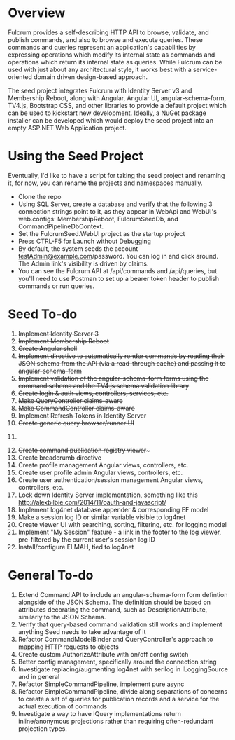 Overview
======

Fulcrum provides a self-describing HTTP API to browse, validate, and publish commands, and also to browse and execute queries. These commands and queries represent an application's capabilities by expressing operations which modify its internal state as commands and operations which return its internal state as queries. While Fulcrum can be used with just about any architectural style, it works best with a service-oriented domain driven design-based approach. 

The seed project integrates Fulcrum with Identity Server v3 and Membership Reboot, along with Angular, Angular UI, angular-schema-form, TV4.js, Bootstrap CSS, and other libraries to provide a default project which can be used to kickstart new development. Ideally, a NuGet package installer can be developed which would deploy the seed project into an empty ASP.NET Web Application project.

Using the Seed Project
=======

Eventually, I'd like to have a script for taking the seed project and renaming it, for now, you can rename the projects and namespaces manually.

* Clone the repo
* Using SQL Server, create a database and verify that the following 3 connection strings point to it, as they appear in WebApi and WebUI's web.configs: MembershipReboot, FulcrumSeedDb, and CommandPipelineDbContext.
* Set the FulcrumSeed.WebUI project as the startup project
* Press CTRL-F5 for Launch without Debugging
* By default, the system seeds the account testAdmin@example.com/password. You can log in and click around. The Admin link's visibility is driven by claims.
* You can see the Fulcrum API at /api/commands and /api/queries, but you'll need to use Postman to set up a bearer token header to publish commands or run queries.

Seed To-do
=========
1. ~~Implement Identity Server 3~~
1. ~~Implement Membership Reboot~~
1. ~~Create Angular shell~~
1. ~~Implement directive to automatically render commands by reading their JSON schema from the API (via a read-through cache) and passing it to angular-schema-form~~
1. ~~Implement validation of the angular-schema-form forms using the command schema and the TV4.js schema validation library~~
1. ~~Create login & auth views, controllers, services, etc.~~
1. ~~Make QueryController claims-aware~~
1. ~~Make CommandController claims-aware~~
1. ~~Implement Refresh Tokens in Identity Server~~
1. ~~Create generic query browser/runner UI~~
1. ~~~Create generic command browser/runner UI~~
1. ~~Create command publication registry viewer~~~
1. Create breadcrumb directive
1. Create profile management Angular views, controllers, etc. 
1. Create user profile admin Angular views, controllers, etc. 
1. Create user authentication/session management Angular views, controllers, etc. 
1. Lock down Identity Server implementation, something like this http://alexbilbie.com/2014/11/oauth-and-javascript/
1. Implement log4net database appender & corresponding EF model 
1. Make a session log ID or similar variable visible to log4net 
1. Create viewer UI with searching, sorting, filtering, etc. for logging model
1. Implement "My Session" feature - a link in the footer to the log viewer, pre-filtered by the current user's session log ID 
1. Install/configure ELMAH, tied to log4net 


General To-do
=======
1. Extend Command API to include an angular-schema-form form defintion alongside of the JSON Schema. The definition should be based on attributes decorating the command, such as DescriptionAttribute, similarly to the JSON Schema.
1. Verify that query-based command validation still works and implement anything Seed needs to take advantage of it
1. Refactor CommandModelBinder and QueryController's approach to mapping HTTP requests to objects
1. Create custom AuthorizeAttribute with on/off config switch
1. Better config management, specifically around the connection string
1. Investigate replacing/augmenting log4net with serilog in ILoggingSource and in general
1. Refactor SimpleCommandPipeline, implement pure async
1. Refactor SimpleCommandPipeline, divide along separations of concerns to create a set of queries for publication records and a service for the actual execution of commands
1. Investigate a way to have IQuery implementations return inline/anonymous projections rather than requiring often-redundant projection types.
